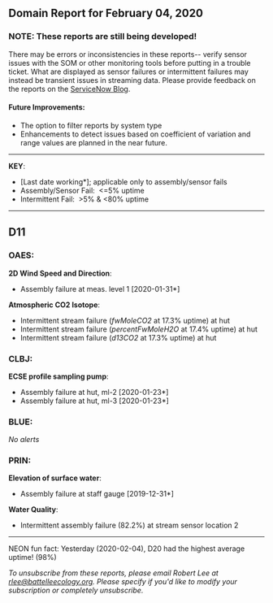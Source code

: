 ## Domain Report for February 04, 2020


### NOTE: These reports are still being developed!
There may be errors or inconsistencies in these reports-- verify sensor issues with the SOM or other monitoring tools before putting in a trouble ticket. What are displayed as sensor failures or intermittent failures may instead be transient issues in streaming data.
Please provide feedback on the reports on the [ServiceNow Blog](https://neon.service-now.com/community?id=community_blog&sys_id=9b4fbe8adbed734017ecf9041d9619be).

#### Future Improvements: 
 - The option to filter reports by system type 
 - Enhancements to detect issues based on coefficient of variation and range values are planned in the near future.

***

**KEY**:

 - [Last date working*]; applicable only to assembly/sensor fails
 - Assembly/Sensor Fail:&nbsp;&nbsp;<=5% uptime
 - Intermittent Fail:&nbsp;&nbsp;>5% & <80% uptime

***
## D11

### OAES:

**2D Wind Speed and Direction**:
 - Assembly failure at meas. level 1 [2020-01-31*]

**Atmospheric CO2 Isotope**:
 - Intermittent stream failure (_fwMoleCO2_ at 17.3% uptime) at hut
 - Intermittent stream failure (_percentFwMoleH2O_ at 17.4% uptime) at hut
 - Intermittent stream failure (_d13CO2_ at 17.3% uptime) at hut

### CLBJ:

**ECSE profile sampling pump**:
 - Assembly failure at hut, ml-2 [2020-01-23*]
 - Assembly failure at hut, ml-3 [2020-01-23*]

### BLUE:

_No alerts_

### PRIN:

**Elevation of surface water**:
 - Assembly failure at staff gauge [2019-12-31*]

**Water Quality**:
 - Intermittent assembly failure (82.2%) at stream sensor location 2

***
NEON fun fact: Yesterday (2020-02-04), D20 had the highest average uptime! (98%)

_To unsubscribe from these reports, please email Robert Lee at rlee@battelleecology.org. Please specify if you'd like to modify your subscription or completely unsubscribe._
